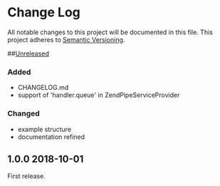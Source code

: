 Change Log
===========
All notable changes to this project will be documented in this file.
This project adheres to [Semantic Versioning](http://semver.org/).

##[Unreleased]

### Added

- CHANGELOG.md
- support of 'handler.queue' in ZendPipeServiceProvider

### Changed

- example structure
- documentation refined


## 1.0.0 2018-10-01

First release. 


[Unreleased]: https://github.com/e-artspace/uSilex/compare/1.0.0...HEAD
